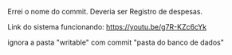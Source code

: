 Errei o nome do commit. Deveria ser Registro de despesas.

Link do sistema funcionando: https://youtu.be/g7R-KZc6cYk

ignora a pasta "writable" com commit "pasta do banco de dados"
